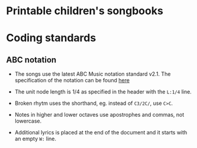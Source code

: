 # Printable children's songbooks

# Coding standards

## ABC notation
- The songs use the latest ABC Music notation standard v2.1. The specification
  of the notation can be found
  [here](http://abcnotation.com/wiki/abc:standard:v2.1)

- The unit node length is 1/4 as specified in the header with the `L:1/4` line.

- Broken rhytm uses the shorthand, eg. instead of `C3/2C/`, use `C>C`.

- Notes in higher and lower octaves use apostrophes and commas, not lowercase.

- Additional lyrics is placed at the end of the document and it starts with
  an empty `W:` line.